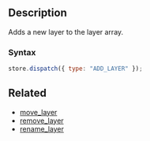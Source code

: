 ## Description

Adds a new layer to the layer array.

### Syntax

```js
store.dispatch({ type: "ADD_LAYER" });
```

## Related

- [move_layer](./move_layer.md)
- [remove_layer](./remove_layer.md)
- [rename_layer](./rename_layer.md)
